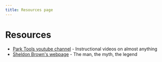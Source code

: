 ```yaml
---
title: Resources page
---
```

# Resources

- [Park Tools youtube channel](https://www.youtube.com/channel/UCzaZ1sPWEuZN-I8_XT6AH8g) - Instructional videos on almost anything
- [Sheldon Brown's webpage](https://www.sheldonbrown.com/) - The man, the myth, the legend
